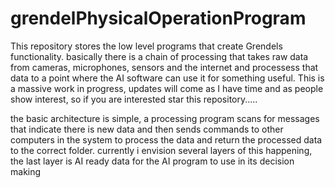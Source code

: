 # grendelPhysicalOperationProgram

This repository stores the low level programs that create Grendels functionality. basically there is a chain of processing that takes raw data from cameras, microphones, sensors and the internet and processess that data to a point where the AI software can use it for something useful.  This is a massive work in progress, updates will come as I have time and as people show interest, so if you are interested star this repository.....

the basic architecture is simple, a processing program scans for messages that indicate there is new data and then sends commands to other computers in the system to process the data and return the processed data to the correct folder. currently i envision several layers of this happening, the last layer is AI ready data for the AI program to use in its decision making


